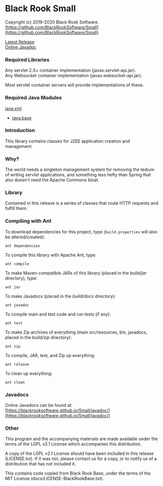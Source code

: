 # Black Rook Small

Copyright (c) 2019-2020 Black Rook Software.  
[https://github.com/BlackRookSoftware/Small](https://github.com/BlackRookSoftware/Small)

[Latest Release](https://github.com/BlackRookSoftware/Small/releases/latest)    
[Online Javadoc](https://blackrooksoftware.github.io/Small/javadoc/)

### Required Libraries

Any servlet 2.X+ container implementation (javax.servlet-api.jar).  
Any Websocket container implementation (javax.websocket-api.jar).  

Most servlet container servers will provide implementations of these.

### Required Java Modules

[java.xml](https://docs.oracle.com/en/java/javase/11/docs/api/java.xml/module-summary.html)  
* [java.base](https://docs.oracle.com/en/java/javase/11/docs/api/java.base/module-summary.html)  


### Introduction

This library contains classes for J2EE application creation and management.


### Why?

The world needs a singleton management system for removing the tedium of writing servlet
applications, and something less hefty than Spring that also doesn't need the Apache Commons bloat.


### Library

Contained in this release is a series of classes that route HTTP requests and fulfill them.


### Compiling with Ant

To download dependencies for this project, type (`build.properties` will also be altered/created):

	ant dependencies

To compile this library with Apache Ant, type:

	ant compile

To make Maven-compatible JARs of this library (placed in the *build/jar* directory), type:

	ant jar

To make Javadocs (placed in the *build/docs* directory):

	ant javadoc

To compile main and test code and run tests (if any):

	ant test

To make Zip archives of everything (main src/resources, bin, javadocs, placed in the *build/zip* directory):

	ant zip

To compile, JAR, test, and Zip up everything:

	ant release

To clean up everything:

	ant clean
	

### Javadocs

Online Javadocs can be found at: [https://blackrooksoftware.github.io/Small/javadoc/](https://blackrooksoftware.github.io/Small/javadoc/)


### Other

This program and the accompanying materials are made available under the 
terms of the LGPL v2.1 License which accompanies this distribution.

A copy of the LGPL v2.1 License should have been included in this release (LICENSE.txt).
If it was not, please contact us for a copy, or to notify us of a distribution
that has not included it. 

This contains code copied from Black Rook Base, under the terms of the MIT License (docs/LICENSE-BlackRookBase.txt).
